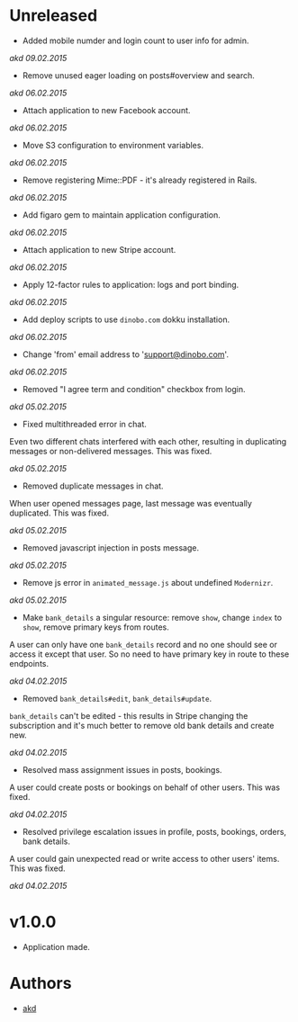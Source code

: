 # Unreleased

* Added mobile numder and login count to user info for admin.

_akd 09.02.2015_

* Remove unused eager loading on posts#overview and search.

_akd 06.02.2015_

* Attach application to new Facebook account.

_akd 06.02.2015_

* Move S3 configuration to environment variables.

_akd 06.02.2015_

* Remove registering Mime::PDF - it's already registered in Rails.

_akd 06.02.2015_

* Add figaro gem to maintain application configuration.

_akd 06.02.2015_

* Attach application to new Stripe account.

_akd 06.02.2015_

* Apply 12-factor rules to application: logs and port binding.

_akd 06.02.2015_


* Add deploy scripts to use `dinobo.com` dokku installation.

_akd 06.02.2015_


* Change 'from' email address to 'support@dinobo.com'.

_akd 06.02.2015_


* Removed "I agree term and condition" checkbox from login.

_akd 05.02.2015_

* Fixed multithreaded error in chat.

Even two different chats interfered with each other, resulting in duplicating
messages or non-delivered messages. This was fixed.

_akd 05.02.2015_

* Removed duplicate messages in chat.

When user opened messages page, last message was eventually duplicated. This
was fixed.

_akd 05.02.2015_

* Removed javascript injection in posts message.

_akd 05.02.2015_

* Remove js error in `animated_message.js` about undefined `Modernizr`.

_akd 05.02.2015_

* Make `bank_details` a singular resource: remove `show`, change `index` to
`show`, remove primary keys from routes.

A user can only have one `bank_details` record and no one should see or access
it except that user. So no need to have primary key in route to these
endpoints.

_akd 04.02.2015_

* Removed `bank_details#edit`, `bank_details#update`.

`bank_details` can't be edited - this results in Stripe changing the
subscription and it's much better to remove old bank details and create new.

_akd 04.02.2015_

* Resolved mass assignment issues in posts, bookings.

A user could create posts or bookings on behalf of other users. This was fixed.

_akd 04.02.2015_

* Resolved privilege escalation issues in profile, posts, bookings, orders,
bank details.

A user could gain unexpected read or write access to other users' items. This
was fixed.

_akd 04.02.2015_

# v1.0.0

* Application made.

# Authors

* [akd](https://github.com/KudryashovAV)
